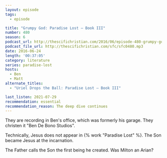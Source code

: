 ```yaml
---
layout: episode
tags:
  - episode

title: "Grumpy God: Paradise Lost – Book III"
number: 480
season: 6
podcast_url: http://thescifichristian.com/2016/06/episode-480-grumpy-god-paradise-lost-book-iii/
podcast_file_url: http://thescifichristian.com/sfc/sfc0480.mp3
date: 2016-06-24
length: '00:37:05'
category: literature
series: paradise-lost
hosts:
  - Ben
  - Matt
alternate_titles:
  - "Uriel Drops the Ball: Paradise Lost – Book III"

last_listen: 2021-07-29
recommendation: essential
recommendation_reason: The deep dive continues
---
```


They are recording in Ben's office, which was formerly his garage. They christen it "Ben De Bono Studios".

Technically, Jesus does not appear in {% work "Paradise Lost" %}. The Son became Jesus at the incarnation.

The Father calls the Son the first being he created. Was Milton an Arian?